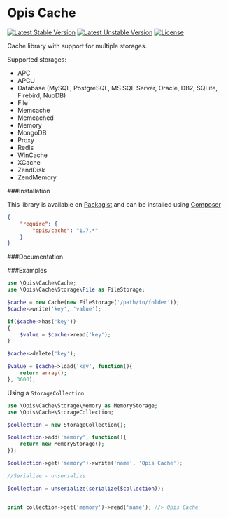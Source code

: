 Opis Cache
==============
[![Latest Stable Version](https://poser.pugx.org/opis/cache/version.png)](https://packagist.org/packages/opis/cache)
[![Latest Unstable Version](https://poser.pugx.org/opis/cache/v/unstable.png)](//packagist.org/packages/opis/cache)
[![License](https://poser.pugx.org/opis/cache/license.png)](https://packagist.org/packages/opis/cache)

Cache library with support for multiple storages.

Supported storages:

* APC
* APCU
* Database (MySQL, PostgreSQL, MS SQL Server, Oracle, DB2, SQLite, Firebird, NuoDB)
* File
* Memcache
* Memcached
* Memory
* MongoDB
* Proxy
* Redis
* WinCache
* XCache
* ZendDisk
* ZendMemory

###Installation

This library is available on [Packagist](https://packagist.org/packages/opis/cache) and can be installed using [Composer](http://getcomposer.org)

```json
{
    "require": {
        "opis/cache": "1.7.*"
    }
}
```
###Documentation

###Examples

```php
use \Opis\Cache\Cache;
use \Opis\Cache\Storage\File as FileStorage;

$cache = new Cache(new FileStorage('/path/to/folder'));
$cache->write('key', 'value');

if($cache->has('key'))
{
    $value = $cache->read('key');
}

$cache->delete('key');

$value = $cache->load('key', function(){
    return array();
}, 3600);

```

Using a `StorageCollection`

```php
use \Opis\Cache\Storage\Memory as MemoryStorage;
use \Opis\Cache\StorageCollection;

$collection = new StorageCollection();

$collection->add('memory', function(){
    return new MemoryStorage();
});

$collection->get('memory')->write('name', 'Opis Cache');

//Serialize - unserialize

$collection = unserialize(serialize($collection));


print collection->get('memory')->read('name'); //> Opis Cache

```
